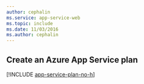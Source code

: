 ```yaml
---
author: cephalin
ms.service: app-service-web
ms.topic: include
ms.date: 11/03/2016
ms.author: cephalin
---
```

## Create an Azure App Service plan

[!INCLUDE [app-service-plan-no-h](app-service-web-create-app-service-plan-no-h.md)]